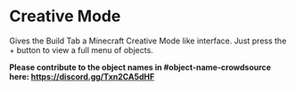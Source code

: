 # Creative Mode

Gives the Build Tab a Minecraft Creative Mode like interface.
Just press the + button to view a full menu of objects.

**Please contribute to the object names in #object-name-crowdsource here: https://discord.gg/Txn2CA5dHF**
